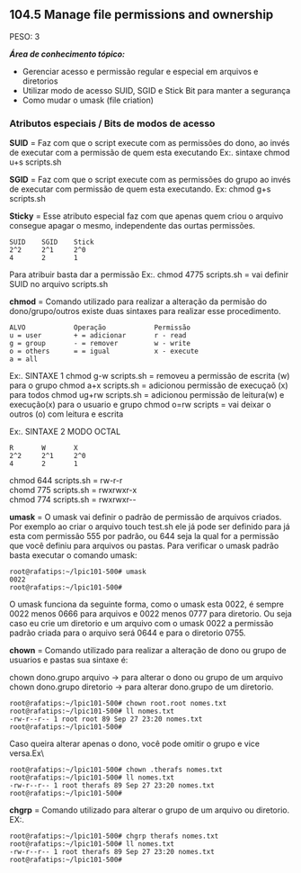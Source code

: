 ## **104.5 Manage file permissions and ownership**
PESO: 3

***Área de conhecimento tópico:***
* Gerenciar acesso e permissão regular e especial em arquivos e diretorios
* Utilizar modo de acesso SUID, SGID e Stick Bit para manter a segurança 
* Como mudar o umask (file criation)

### **Atributos especiais / Bits de modos de acesso** ###
**SUID** =  Faz com que o script execute com as permissões do dono, ao invés de executar com a permissão de quem esta executando Ex:. sintaxe
chmod u+s scripts.sh 


**SGID** = Faz com que o script execute com as permissões do grupo ao invés de executar com permissão de quem esta executando. Ex:
chmod g+s scripts.sh


**Sticky** = Esse atributo especial faz com que apenas quem criou o arquivo consegue apagar o mesmo, independente das ourtas permissões. 
```
SUID	SGID	Stick
2^2	    2^1	    2^0
4       2	    1
```
Para atribuir basta dar a permissão Ex:. 
chmod 4775 scripts.sh =  vai definir SUID no arquivo scripts.sh


**chmod** = Comando utilizado para realizar a alteração da permisão do dono/grupo/outros existe duas sintaxes para realizar esse procedimento. 
```
ALVO	    	Operação		    Permissão 
u = user	    + = adicionar		r - read 
g = group	    - = remover		    w - write
o = others	    = = igual		    x - execute
a = all  
```
Ex:. SINTAXE 1 
chmod g-w scripts.sh = removeu a permissão de escrita (w) para o grupo
chmod a+x scripts.sh = adicionou permissão de execuçaõ (x) para todos
chmod ug+rw scripts.sh = adicionou permissão de leitura(w) e execução(x) para o usuario e grupo
chmod o=rw scripts = vai deixar o outros (o) com leitura e escrita 

Ex:. SINTAXE 2 MODO OCTAL
```
R	    W	    X
2^2 	2^1	    2^0 
4  	    2 	    1
```
chmod 644 scripts.sh = rw-r-r\
chomd 775 scripts.sh = rwxrwxr-x\
chmod 774 scripts.sh = rwxrwxr--

**umask** = O umask vai definir o padrão de permissão de arquivos criados. Por exemplo ao criar o arquivo touch test.sh ele já pode ser definido para já esta com permissão 555 por padrão, ou 644 seja la qual for a permissão que você definiu para arquivos ou pastas. Para verificar o umask padrão basta executar o comando umask:
```
root@rafatips:~/lpic101-500# umask
0022
root@rafatips:~/lpic101-500#
```
O umask funciona da seguinte forma, como o umask esta 0022, é sempre 0022 menos 0666 para arquivos e 0022 menos 0777 para diretorio. Ou seja caso eu crie um diretorio e um arquivo com o umask 0022 a permissão padrão criada para o arquivo será 0644 e para o diretorio 0755. 

**chown** = Comando utilizado para realizar a alteração de dono ou grupo de usuarios e pastas sua sintaxe é:

chown dono.grupo arquivo -> para alterar o dono ou grupo de um arquivo 
chown dono.grupo diretorio -> para alterar dono.grupo de um diretorio. 
```
root@rafatips:~/lpic101-500# chown root.root nomes.txt
root@rafatips:~/lpic101-500# ll nomes.txt
-rw-r--r-- 1 root root 89 Sep 27 23:20 nomes.txt
root@rafatips:~/lpic101-500#
```

Caso queira alterar apenas o dono, você pode omitir o grupo e vice versa.Ex\
```
root@rafatips:~/lpic101-500# chown .therafs nomes.txt
root@rafatips:~/lpic101-500# ll nomes.txt
-rw-r--r-- 1 root therafs 89 Sep 27 23:20 nomes.txt
root@rafatips:~/lpic101-500#
```

**chgrp** = Comando utilizado para alterar o grupo de um arquivo ou diretorio.\
EX:.
```
root@rafatips:~/lpic101-500# chgrp therafs nomes.txt
root@rafatips:~/lpic101-500# ll nomes.txt
-rw-r--r-- 1 root therafs 89 Sep 27 23:20 nomes.txt
root@rafatips:~/lpic101-500#

```